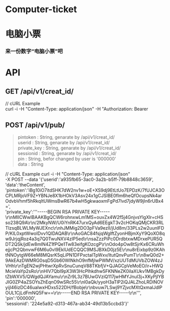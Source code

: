 # Computer-ticket
# 电脑小票
### 来一份数字“电脑小票”吧

# API
## GET /api/v1/creat_id/
  // cURL Example  
curl -i -H "Content-Type: application/json" -H "Authorization: Bearer 

## POST /api/v1/pub/
  > pintoken : String, genarate by /api/v1/creat_id/  
  > userid : String, genarate by /api/v1/creat_id/  
  > private_key : String, genarate by /api/v1/creat_id/  
  > sessionid : String, genarate by /api/v1/creat_id/  
  > pin : String, befor changed by user is '000000'  
  > data : String

  // cURL Example
curl -i -H "Content-Type: application/json"  
-X POST --data '{'userid':'a935fb65-3ac0-3a2b-b5ff-79b8848c3659', 'data':'theContent',   
'pintoken':'iBg10iO7itdSHK7dW2nv1w+oE+XS9dj9EtLtUo7EPDzK/7fUJCA3OCPLMRjoVF9Z+YBNJe8X1bHOkV3Asv24x1gCJSIBE0flm6heQfOcupsNk4arOdvbVhmf5hRkqItUWmsBwR67b4wH5gkwaoxmFgPd7lvd7jdyW9jIn6rUBx4=',  
'private_key':'''-----BEGIN RSA PRIVATE KEY-----\r\nMIICWwIBAAKBgQCW6rohnxwLm1MS+ouvZx4W2f5j4GnjvsYlgXlr+cHSso238Q9A\r\n/2MkyNW/U0iYnRK47urxQyAd6EEgkT3v2cHOKqQMjCKR3RLTlzsqBLWLMyWJEXnc\r\nhJMMig2DO3pFVa9ezII/jUd8m/33PLs2w2uunlFDP/KIL0xptWwoIDvv1QIDAQAB\r\nAoGAC84fsjqWgIftZyonHBjmXyY9QoXO8qw9JrjqjRoz4a3q7Q0TwuNXV4zIP5ed\r\nsaZzzPiPc0DrdbtxwMDrxePUR5QDT2QSk/jdEw8mIN4Z1fPQe1Tw83eifgKOzcgP\r\nOdo4pOw8tSjrKx6CRuWhejjcPt2QbnvwF6M6u0vI9EklUdECQQC9MSJBXkD0jz5E\r\nu8rEixbp9z0KAhtNNOytgW66eM8MQsrK5qLiPN1DFPxctaITpWxv/ItutQnvPumT\r\n8wQ0d2+9AkEAzDWMRG0sqD5Gb60WlNkhO9nfMjlwPWMV/xzUUTdMUVbZOW4zJVHh\r\nTgEN2wjPHtwrXpRvSnuCunqV88TKbfjV+QJAGCpVeMoEO/ir+HWQMcieVaYp2sRo\r\nHlV7QbI9pX3W3HcPlhkdhw5FKNNeZK0ilaXUkv1MBgkDytZbWXV5/QWgdQJAYamu\r\nZr9L3z7BUwGVziQ117jwHMYJnuI3j+XKyPjIYBJIG0ZP4aZSOYsZhEqnO9wSRc55\r\nl0aQk/yyoH3aTlP2iQJALZhoLRDINOVyijl46izDC46uaIwxHDxs522DH/fBobje\r\nbvuw7LSwj9YZjvcMXtQxmalJdlPOUL1CjLdFmNQ5Fw==\r\n-----END RSA PRIVATE KEY-----\r\n''',  
'pin':'000000',  
'sessionid': '224e5a92-d313-467a-ab34-49d13b5ccbd3'}'
